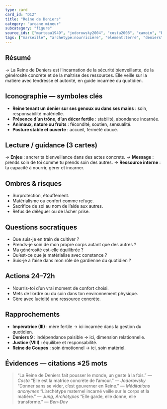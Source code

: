 ```yaml
---
type: card
card_id: "D12"
title: "Reine de Deniers"
category: "arcane mineur"
subcategory: "figure"
source_ids: ["marteau1949", "jodorowsky2004", "costa2008", "camoin", "bendov2011", "delcamp", "nadolny2018", "jung", "meditations_anonymes", "nichols"]
tags: ["marseille", "archetype:nourricière", "element:terre", "deniers"]
---
```


## Résumé
→ La Reine de Deniers est l’incarnation de la sécurité bienveillante, de la générosité concrète et de la maîtrise des ressources. Elle veille sur la matière avec tendresse et autorité, en guide incarnée du quotidien.

## Iconographie — symboles clés
- **Reine tenant un denier sur ses genoux ou dans ses mains** : soin, responsabilité matérielle.
- **Présence d’un trône, d’un décor fertile** : stabilité, abondance incarnée.
- **Animaux, nature ou fruits** : fécondité, soutien, sensualité.
- **Posture stable et ouverte** : accueil, fermeté douce.

## Lecture / guidance (3 cartes)
→ **Enjeu** : ancrer ta bienveillance dans des actes concrets.
→ **Message** : prends soin de toi comme tu prends soin des autres.
→ **Ressource interne** : ta capacité à nourrir, gérer et incarner.

## Ombres & risques
- Surprotection, étouffement.
- Matérialisme ou confort comme refuge.
- Sacrifice de soi au nom de l’aide aux autres.
- Refus de déléguer ou de lâcher prise.

## Questions socratiques
- Que suis-je en train de cultiver ?
- Prends-je soin de mon propre corps autant que des autres ?
- Ma générosité est-elle équilibrée ?
- Qu’est-ce que je matérialise avec constance ?
- Suis-je à l’aise dans mon rôle de gardienne du quotidien ?

## Actions 24–72h
- Nourris-toi d’un vrai moment de confort choisi.
- Mets de l’ordre ou du soin dans ton environnement physique.
- Gère avec lucidité une ressource concrète.

## Rapprochements
- **Impératrice (III)** : mère fertile → ici incarnée dans la gestion du quotidien.
- **Deniers 9** : indépendance paisible → ici, dimension relationnelle.
- **Justice (VIII)** : équilibre et responsabilité.
- **Reine de Coupes** : soin émotionnel → ici, soin matériel.

## Évidences — citations ≤25 mots
> “La Reine de Deniers fait pousser le monde, un geste à la fois.” — *Costa*
> “Elle est la matrice concrète de l’amour.” — *Jodorowsky*
> “Donner sans se vider, c’est gouverner en Reine.” — *Méditations anonymes*
> “L’archétype maternel incarné veille sur le corps et la matière.” — *Jung, Archétypes*
> “Elle garde, elle donne, elle transforme.” — *Ben-Dov*
